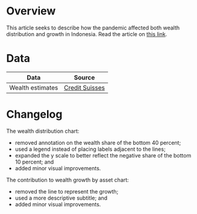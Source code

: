 # Overview

This article seeks to describe how the pandemic affected both wealth distribution and growth in Indonesia. Read the article on [this link](https://www.thejakartapost.com/news/2021/07/12/wealth-gap-narrows-in-indonesia-as-stock-market-slumps-house-prices-grow.html).


# Data

Data | Source |  
---- | ------ |  
Wealth estimates | [Credit Suisses](https://www.credit-suisse.com/about-us/en/reports-research/global-wealth-report.html) |  


# Changelog

The wealth distribution chart:  
- removed annotation on the wealth share of the bottom 40 percent;  
- used a legend instead of placing labels adjacent to the lines;  
- expanded the y scale to better reflect the negative share of the bottom 10 percent; and  
- added minor visual improvements.

The contribution to wealth growth by asset chart:  
- removed the line to represent the growth;  
- used a more descriptive subtitle; and  
- added minor visual improvements.
